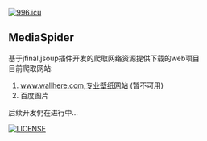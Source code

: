 <a href="https://996.icu"><img src="https://img.shields.io/badge/link-996.icu-red.svg" alt="996.icu"></a>
## MediaSpider  
基于jfinal,jsoup插件开发的爬取网络资源提供下载的web项目  
目前爬取网站:  
1. www.wallhere.com,专业壁纸网站 (暂不可用)
2. 百度图片  

后续开发仍在进行中...

[![LICENSE](https://img.shields.io/badge/license-NPL%20(The%20996%20Prohibited%20License)-blue.svg)](https://github.com/996icu/996.ICU/blob/master/LICENSE)
